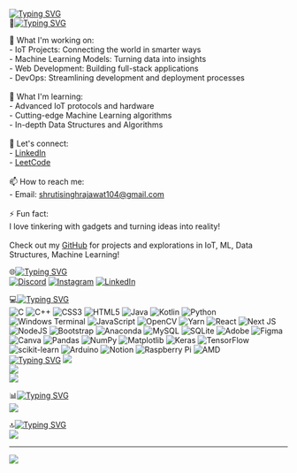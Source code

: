 [![Typing SVG](https://readme-typing-svg.herokuapp.com?font=Doto&weight=600&size=30&pause=1000&color=FFFFFF&width=600&lines=Hey+Folks!+Welcome+to+my+Github+Profile)](https://git.io/typing-svg)
<br>
💫[![Typing SVG](https://readme-typing-svg.herokuapp.com?font=Doto&weight=600&size=28&pause=1000&color=FFFFFF&width=550&lines=About+Me)](https://git.io/typing-svg)

🔭 What I'm working on:<br>- IoT Projects: Connecting the world in smarter ways<br>- Machine Learning Models: Turning data into insights<br>- Web Development: Building full-stack applications<br>- DevOps: Streamlining development and deployment processes<br><br>🌱 What I'm learning:<br>- Advanced IoT protocols and hardware<br>- Cutting-edge Machine Learning algorithms<br>- In-depth Data Structures and Algorithms<br><br>💬 Let's connect:<br>- [LinkedIn](https://www.linkedin.com/in/shruti-singh-b90116229/)<br>- [LeetCode](https://leetcode.com/u/shrutisinghrajawat104/)<br><br>📫 How to reach me:<br>- Email: [shrutisinghrajawat104@gmail.com](mailto:shrutisinghrajawat104@gmail.com)<br><br>⚡ Fun fact:<br>I love tinkering with gadgets and turning ideas into reality!<br><br>Check out my [GitHub](https://github.com/rajawatshruti62) for projects and explorations in IoT, ML, Data Structures, Machine Learning!<br>


🌐[![Typing SVG](https://readme-typing-svg.herokuapp.com?font=Doto&weight=600&size=28&pause=1000&color=FFFFFF&width=550&lines=Socials)](https://git.io/typing-svg)
<br>
[![Discord](https://img.shields.io/badge/Discord-%237289DA.svg?logo=discord&logoColor=white)](https://discord.gg/Shruti_Singh#2891) [![Instagram](https://img.shields.io/badge/Instagram-%23E4405F.svg?logo=Instagram&logoColor=white)](https://instagram.com/https://www.instagram.com/rajawatshruti62/) [![LinkedIn](https://img.shields.io/badge/LinkedIn-%230077B5.svg?logo=linkedin&logoColor=white)](https://linkedin.com/in/https://www.linkedin.com/in/shruti-singh-b90116229/) 

💻[![Typing SVG](https://readme-typing-svg.herokuapp.com?font=Doto&weight=600&size=28&pause=1000&color=FFFFFF&width=550&lines=Tech+Stack)](https://git.io/typing-svg)
<br>
![C](https://img.shields.io/badge/c-%2300599C.svg?style=for-the-badge&logo=c&logoColor=white) ![C++](https://img.shields.io/badge/c++-%2300599C.svg?style=for-the-badge&logo=c%2B%2B&logoColor=white) ![CSS3](https://img.shields.io/badge/css3-%231572B6.svg?style=for-the-badge&logo=css3&logoColor=white) ![HTML5](https://img.shields.io/badge/html5-%23E34F26.svg?style=for-the-badge&logo=html5&logoColor=white) ![Java](https://img.shields.io/badge/java-%23ED8B00.svg?style=for-the-badge&logo=openjdk&logoColor=white) ![Kotlin](https://img.shields.io/badge/kotlin-%237F52FF.svg?style=for-the-badge&logo=kotlin&logoColor=white) ![Python](https://img.shields.io/badge/python-3670A0?style=for-the-badge&logo=python&logoColor=ffdd54) ![Windows Terminal](https://img.shields.io/badge/Windows%20Terminal-%234D4D4D.svg?style=for-the-badge&logo=windows-terminal&logoColor=white) ![JavaScript](https://img.shields.io/badge/javascript-%23323330.svg?style=for-the-badge&logo=javascript&logoColor=%23F7DF1E) ![OpenCV](https://img.shields.io/badge/opencv-%23white.svg?style=for-the-badge&logo=opencv&logoColor=white) ![Yarn](https://img.shields.io/badge/yarn-%232C8EBB.svg?style=for-the-badge&logo=yarn&logoColor=white) ![React](https://img.shields.io/badge/react-%2320232a.svg?style=for-the-badge&logo=react&logoColor=%2361DAFB) ![Next JS](https://img.shields.io/badge/Next-black?style=for-the-badge&logo=next.js&logoColor=white) ![NodeJS](https://img.shields.io/badge/node.js-6DA55F?style=for-the-badge&logo=node.js&logoColor=white) ![Bootstrap](https://img.shields.io/badge/bootstrap-%238511FA.svg?style=for-the-badge&logo=bootstrap&logoColor=white) ![Anaconda](https://img.shields.io/badge/Anaconda-%2344A833.svg?style=for-the-badge&logo=anaconda&logoColor=white) ![MySQL](https://img.shields.io/badge/mysql-4479A1.svg?style=for-the-badge&logo=mysql&logoColor=white) ![SQLite](https://img.shields.io/badge/sqlite-%2307405e.svg?style=for-the-badge&logo=sqlite&logoColor=white) ![Adobe](https://img.shields.io/badge/adobe-%23FF0000.svg?style=for-the-badge&logo=adobe&logoColor=white) ![Figma](https://img.shields.io/badge/figma-%23F24E1E.svg?style=for-the-badge&logo=figma&logoColor=white) ![Canva](https://img.shields.io/badge/Canva-%2300C4CC.svg?style=for-the-badge&logo=Canva&logoColor=white) ![Pandas](https://img.shields.io/badge/pandas-%23150458.svg?style=for-the-badge&logo=pandas&logoColor=white) ![NumPy](https://img.shields.io/badge/numpy-%23013243.svg?style=for-the-badge&logo=numpy&logoColor=white) ![Matplotlib](https://img.shields.io/badge/Matplotlib-%23ffffff.svg?style=for-the-badge&logo=Matplotlib&logoColor=black) ![Keras](https://img.shields.io/badge/Keras-%23D00000.svg?style=for-the-badge&logo=Keras&logoColor=white) ![TensorFlow](https://img.shields.io/badge/TensorFlow-%23FF6F00.svg?style=for-the-badge&logo=TensorFlow&logoColor=white) ![scikit-learn](https://img.shields.io/badge/scikit--learn-%23F7931E.svg?style=for-the-badge&logo=scikit-learn&logoColor=white) ![Arduino](https://img.shields.io/badge/-Arduino-00979D?style=for-the-badge&logo=Arduino&logoColor=white) ![Notion](https://img.shields.io/badge/Notion-%23000000.svg?style=for-the-badge&logo=notion&logoColor=white) ![Raspberry Pi](https://img.shields.io/badge/-Raspberry_Pi-C51A4A?style=for-the-badge&logo=Raspberry-Pi) ![AMD](https://img.shields.io/badge/AMD-%23000000.svg?style=for-the-badge&logo=amd&logoColor=white)
<br>
[![Typing SVG](https://readme-typing-svg.herokuapp.com?font=Doto&weight=600&size=28&pause=1000&color=FFFFFF&width=550&lines=Stats)](https://git.io/typing-svg)
![](https://github-readme-stats.vercel.app/api?username=rajawatshruti62&theme=dark&hide_border=true&include_all_commits=true&count_private=false)<br/>
![](https://github-readme-streak-stats.herokuapp.com/?user=rajawatshruti62&theme=dark&hide_border=true)<br/>
![](https://github-readme-stats.vercel.app/api/top-langs/?username=rajawatshruti62&theme=dark&hide_border=true&include_all_commits=true&count_private=false&layout=compact)

📊[![Typing SVG](https://readme-typing-svg.herokuapp.com?font=Doto&weight=600&size=28&pause=1000&color=FFFFFF&width=550&lines=Motivation)](https://git.io/typing-svg)
<br>
![](https://quotes-github-readme.vercel.app/api?type=horizontal&theme=dark)

🔝[![Typing SVG](https://readme-typing-svg.herokuapp.com?font=Doto&weight=600&size=28&pause=1000&color=FFFFFF&width=550&lines=Top+Contributed+Repo%3A)](https://git.io/typing-svg)
<br>
![](https://github-contributor-stats.vercel.app/api?username=rajawatshruti62&limit=5&theme=dark&combine_all_yearly_contributions=true)

---
[![](https://visitcount.itsvg.in/api?id=rajawatshruti62&icon=1&color=0)](https://visitcount.itsvg.in)

<!-- Proudly created with GPRM ( https://gprm.itsvg.in ) -->
